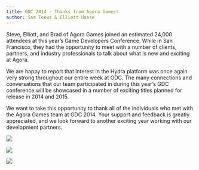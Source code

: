 ```yaml
---
title: GDC 2014 - Thanks from Agora Games!
author: Sam Toews & Elliott Haase
---
```


Steve, Elliott, and Brad of Agora Games joined an estimated 24,000 attendees at this year’s Game Developers Conference. While in San Francisco, they had the opportunity to meet with a number of clients, partners, and industry professionals to talk about what is new and exciting at Agora. 

We are happy to report that interest in the Hydra platform was once again very strong throughout our entire week at GDC.  The many connections and conversations that our team participated in during this year’s GDC conference will be showcased in a number of exciting titles planned for release in 2014 and 2015.

We want to take this opportunity to thank all of the individuals who met with the Agora Games team at GDC 2014.  Your support and feedback is greatly appreciated, and we look forward to another exciting year working with our development partners.

![](uploads/2014/03/gdc-2014-01-large.jpg)

![](uploads/2014/03/gdc-2014-02-large.jpg)

![](uploads/2014/03/gdc-2014-03-large.jpg)
